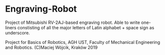 # Engraving-Robot
Project of Mitsubishi RV-2AJ-based engraving robot. Able to write one-liners constisting of all the major letters of Latin alphabet + space sign as underscore.

Project for Basics of Robotics, AGH UST, Faculty of Mechanical Engineering and Robotics.
(C)Maciej Wójcik, Kraków 2019
